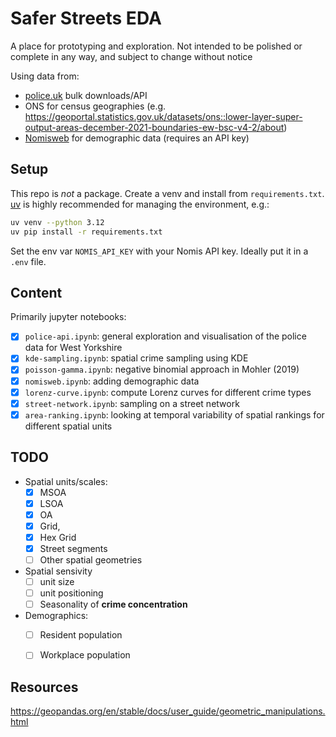 # Safer Streets EDA

A place for prototyping and exploration. Not intended to be polished or complete in any way, and subject to change without notice

Using data from:

- [police.uk](https://data.police.uk/) bulk downloads/API
- ONS for census geographies (e.g. https://geoportal.statistics.gov.uk/datasets/ons::lower-layer-super-output-areas-december-2021-boundaries-ew-bsc-v4-2/about)
- [Nomisweb](https://www.nomisweb.co.uk/) for demographic data (requires an API key)

## Setup

This repo is *not* a package. Create a venv and install from `requirements.txt`. [uv](https://docs.astral.sh/uv/) is highly recommended for managing the environment, e.g.:

```sh
uv venv --python 3.12
uv pip install -r requirements.txt
```

Set the env var `NOMIS_API_KEY` with your Nomis API key. Ideally put it in a `.env` file.

## Content

Primarily jupyter notebooks:

- [X] `police-api.ipynb`: general exploration and visualisation of the police data for West Yorkshire
- [X] `kde-sampling.ipynb`: spatial crime sampling using KDE
- [X] `poisson-gamma.ipynb`: negative binomial approach in Mohler (2019)
- [X] `nomisweb.ipynb`: adding demographic data
- [X] `lorenz-curve.ipynb`: compute Lorenz curves for different crime types
- [X] `street-network.ipynb`: sampling on a street network
- [X] `area-ranking.ipynb`: looking at temporal variability of spatial rankings for different spatial units

## TODO

- Spatial units/scales:
  - [X] MSOA
  - [X] LSOA
  - [X] OA
  - [X] Grid,
  - [X] Hex Grid
  - [X] Street segments
  - [ ] Other spatial geometries

- Spatial sensivity
  - [ ] unit size
  - [ ] unit positioning
  - [ ] Seasonality of **crime concentration**

- Demographics:
  - [ ] Resident population
  - [ ] Workplace population


## Resources

https://geopandas.org/en/stable/docs/user_guide/geometric_manipulations.html